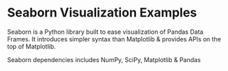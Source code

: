 # Seaborn Visualization Examples

Seaborn is a Python library built to ease visualization of Pandas Data Frames. It introduces simpler syntax than Matplotlib & provides APIs on the top of Matplotlib. 

Seaborn dependencies includes NumPy, SciPy, Matplotlib & Pandas




